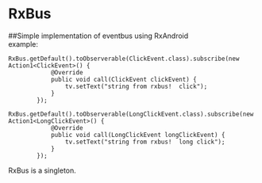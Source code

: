 # RxBus
##Simple implementation of eventbus using RxAndroid  
example:
```
RxBus.getDefault().toObserverable(ClickEvent.class).subscribe(new Action1<ClickEvent>() {
            @Override
            public void call(ClickEvent clickEvent) {
                tv.setText("string from rxbus!  click");
            }
        });
        RxBus.getDefault().toObserverable(LongClickEvent.class).subscribe(new Action1<LongClickEvent>() {
            @Override
            public void call(LongClickEvent longClickEvent) {
                tv.setText("string from rxbus!  long click");
            }
        });
```
RxBus is a singleton.
